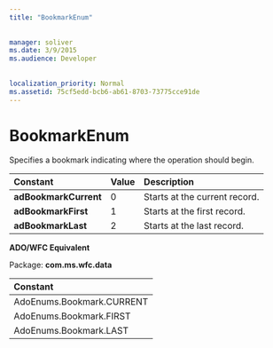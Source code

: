 ```yaml
---
title: "BookmarkEnum"
  
  
manager: soliver
ms.date: 3/9/2015
ms.audience: Developer
 
  
localization_priority: Normal
ms.assetid: 75cf5edd-bcb6-ab61-8703-73775cce91de
---
```


# BookmarkEnum

Specifies a bookmark indicating where the operation should begin.
  
|**Constant**|**Value**|**Description**|
|:-----|:-----|:-----|
|**adBookmarkCurrent** <br/> |0  <br/> |Starts at the current record.  <br/> |
|**adBookmarkFirst** <br/> |1  <br/> |Starts at the first record.  <br/> |
|**adBookmarkLast** <br/> |2  <br/> |Starts at the last record.  <br/> |
   
 **ADO/WFC Equivalent**
  
Package: **com.ms.wfc.data**
  
|**Constant**|
|:-----|
|AdoEnums.Bookmark.CURRENT  <br/> |
|AdoEnums.Bookmark.FIRST  <br/> |
|AdoEnums.Bookmark.LAST  <br/> |
   

